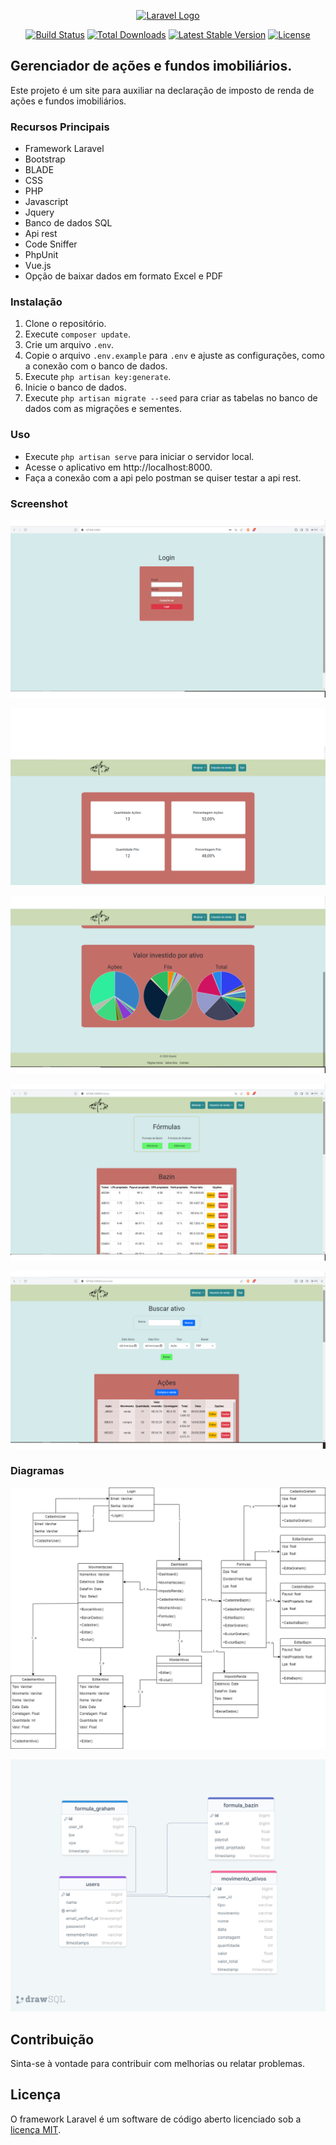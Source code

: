 
<p align="center"><a href="https://laravel.com" target="_blank"><img src="https://raw.githubusercontent.com/laravel/art/master/logo-lockup/5%20SVG/2%20CMYK/1%20Full%20Color/laravel-logolockup-cmyk-red.svg" width="400" alt="Laravel Logo"></a></p>

<p align="center">
<a href="https://github.com/laravel/framework/actions"><img src="https://github.com/laravel/framework/workflows/tests/badge.svg" alt="Build Status"></a>
<a href="https://packagist.org/packages/laravel/framework"><img src="https://img.shields.io/packagist/dt/laravel/framework" alt="Total Downloads"></a>
<a href="https://packagist.org/packages/laravel/framework"><img src="https://img.shields.io/packagist/v/laravel/framework" alt="Latest Stable Version"></a>
<a href="https://packagist.org/packages/laravel/framework"><img src="https://img.shields.io/packagist/l/laravel/framework" alt="License"></a>
</p>

## Gerenciador de ações e fundos imobiliários.

Este projeto é um site para auxiliar na declaração de imposto de renda de ações e fundos imobiliários.

### Recursos Principais

- Framework Laravel
- Bootstrap
- BLADE
- CSS
- PHP
- Javascript
- Jquery
- Banco de dados SQL
- Api rest
- Code Sniffer
- PhpUnit
- Vue.js
- Opção de baixar dados em formato Excel e PDF

### Instalação

1. Clone o repositório.
2. Execute `composer update`.
3. Crie um arquivo `.env`.
4. Copie o arquivo `.env.example` para `.env` e ajuste as configurações, como a conexão com o banco de dados.
5. Execute `php artisan key:generate`.
6. Inicie o banco de dados.
7. Execute `php artisan migrate --seed` para criar as tabelas no banco de dados com as migrações e sementes.

### Uso

- Execute `php artisan serve` para iniciar o servidor local.
- Acesse o aplicativo em http://localhost:8000.
- Faça a conexão com a api pelo postman se quiser testar a api rest.

### Screenshot

![Screenshot login](storage/imagens/login.png)

![Screenshot dashboard](storage/imagens/dashboard.png)

![Screenshot dash](storage/imagens/dash.png)

![Screenshot formulas](storage/imagens/formulas.png)

![Screenshot movimentações](storage/imagens/movimentos.png)

### Diagramas

![Screenshot Diagrama](storage/imagens/Diagrama.png)

![Screenshot Diagrama banco de dados](storage/imagens/drawSQL.png)

## Contribuição

Sinta-se à vontade para contribuir com melhorias ou relatar problemas.

## Licença

O framework Laravel é um software de código aberto licenciado sob a [licença MIT](https://opensource.org/licenses/MIT).
